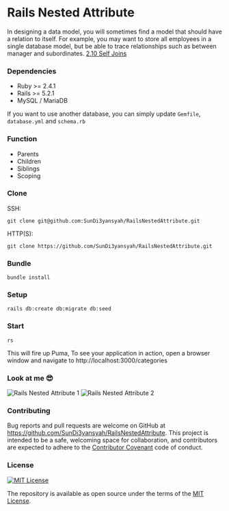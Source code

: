 # Rails Nested Attribute

In designing a data model, you will sometimes find a model that should have a relation to itself. For example, you may want to store all employees in a single database model, but be able to trace relationships such as between manager and subordinates. [2.10 Self Joins](http://guides.rubyonrails.org/association_basics.html#self-joins)


### Dependencies

- Ruby >= 2.4.1
- Rails >= 5.2.1
- MySQL / MariaDB

If you want to use another database, you can simply update `Gemfile`, `database.yml` and `schema.rb`


### Function

- Parents
- Children
- Siblings
- Scoping


### Clone

SSH:
```
git clone git@github.com:SunDi3yansyah/RailsNestedAttribute.git
```

HTTP(S):
```
git clone https://github.com/SunDi3yansyah/RailsNestedAttribute.git
```


### Bundle

```
bundle install
```


### Setup

```
rails db:create db:migrate db:seed
```


### Start

```
rs
```

This will fire up Puma, To see your application in action, open a browser window and navigate to http://localhost:3000/categories


### Look at me :sunglasses:

![Rails Nested Attribute 1](https://user-images.githubusercontent.com/3952281/48037165-d4bbe980-e19d-11e8-80b2-e6a54a02ed04.png)
![Rails Nested Attribute 2](https://user-images.githubusercontent.com/3952281/48037166-d5548000-e19d-11e8-9bdb-61576bb7da82.png)


### Contributing

Bug reports and pull requests are welcome on GitHub at https://github.com/SunDi3yansyah/RailsNestedAttribute. This project is intended to be a safe, welcoming space for collaboration, and contributors are expected to adhere to the [Contributor Covenant](http://contributor-covenant.org) code of conduct.


### License

[![MIT License](https://img.shields.io/dub/l/vibe-d.svg)](http://opensource.org/licenses/MIT)

The repository is available as open source under the terms of the [MIT License](http://opensource.org/licenses/MIT).
